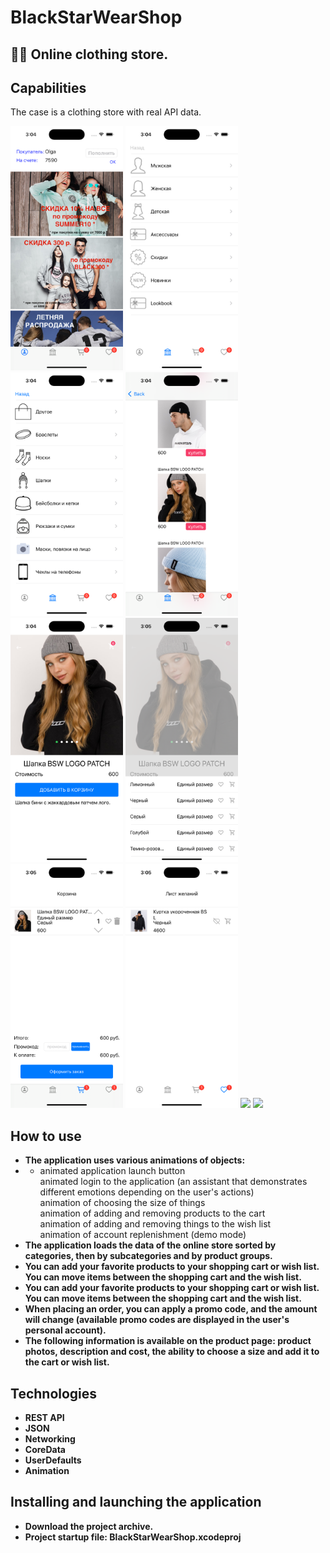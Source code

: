 # BlackStarWearShop

## 👖👚 Online clothing store. 

## Capabilities
<p> The case is a clothing store with real API data. </p>

<p>
 <img style="width: 180px;" src="https://github.com/NovikovaOlga/novikovaolga/blob/main/Other/Blackstarwear/screen1.png">
 <img style="width: 180px;" src="https://github.com/NovikovaOlga/novikovaolga/blob/main/Other/Blackstarwear/screen2.png">
 <img style="width: 180px;" src="https://github.com/NovikovaOlga/novikovaolga/blob/main/Other/Blackstarwear/screen3.png">
 <img style="width: 180px;" src="https://github.com/NovikovaOlga/novikovaolga/blob/main/Other/Blackstarwear/screen4.png">
 <img style="width: 180px;" src="https://github.com/NovikovaOlga/novikovaolga/blob/main/Other/Blackstarwear/screen5.png">
 <img style="width: 180px;" src="https://github.com/NovikovaOlga/novikovaolga/blob/main/Other/Blackstarwear/screen6.png">
 <img style="width: 180px;" src="https://github.com/NovikovaOlga/novikovaolga/blob/main/Other/Blackstarwear/screen7.png">
 <img style="width: 180px;" src="https://github.com/NovikovaOlga/novikovaolga/blob/main/Other/Blackstarwear/screen8.png">
 <img style="width: 180px;" src="https://github.com/NovikovaOlga/novikovaolga/blob/main/Other/Blackstarwear/Demo1.gif">
 <img style="width: 180px;" src="https://github.com/NovikovaOlga/novikovaolga/blob/main/Other/Blackstarwear/Demo2.gif">
</p>

## How to use
- **The application uses various animations of objects:**
- - animated application launch button </br>
animated login to the application (an assistant that demonstrates different emotions depending on the user's actions)</br>
animation of choosing the size of things </br>
animation of adding and removing products to the cart</br>
animation of adding and removing things to the wish list </br>
animation of account replenishment (demo mode)</br>
- **The application loads the data of the online store sorted by categories, then by subcategories and by product groups.**
- **You can add your favorite products to your shopping cart or wish list. You can move items between the shopping cart and the wish list.** 
- **You can add your favorite products to your shopping cart or wish list. You can move items between the shopping cart and the wish list.**
- **When placing an order, you can apply a promo code, and the amount will change (available promo codes are displayed in the user's personal account).**
- **The following information is available on the product page: product photos, description and cost, the ability to choose a size and add it to the cart or wish list.**


## Technologies
 - **REST API**
 - **JSON**
 - **Networking** 
 - **CoreData**
 - **UserDefaults**
 - **Animation**
  

## Installing and launching the application
 - **Download the project archive.** 
 - **Project startup file: BlackStarWearShop.xcodeproj** 
